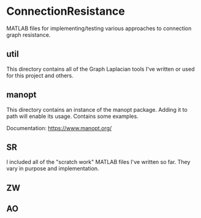 # ConnectionResistance
MATLAB files for implementing/testing various approaches to connection graph resistance.


## util

This directory contains all of the Graph Laplacian tools I've written or used for this project and others.

## manopt

This directory contains an instance of the manopt package. Adding it to path will enable its usage. Contains some examples.

Documentation: https://www.manopt.org/

## SR

I included all of the "scratch work" MATLAB files I've written so far. They vary in purpose and implementation.

## ZW

## AO
